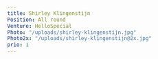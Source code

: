 ```yaml
---
title: Shirley Klingenstijn
Position: All round
Venture: HelloSpecial
Photo: "/uploads/shirley-klingenstijn.jpg"
Photo2x: "/uploads/shirley-klingenstijn@2x.jpg"
prio: 1
---
```


